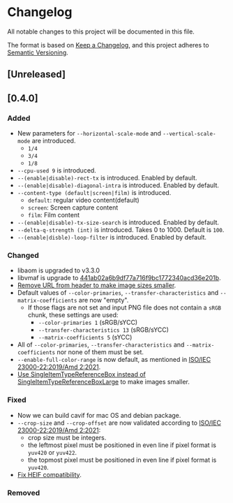 # Changelog
All notable changes to this project will be documented in this file.

The format is based on [Keep a Changelog](https://keepachangelog.com/en/1.0.0/),
and this project adheres to [Semantic Versioning](https://semver.org/spec/v2.0.0.html).

## [Unreleased]

## [0.4.0]

### Added

- New parameters for `--horizontal-scale-mode` and `--vertical-scale-mode` are introduced.
  - `1/4`
  - `3/4`
  - `1/8`
- `--cpu-used 9` is introduced.
- `--(enable|disable)-rect-tx` is introduced. Enabled by default.
- `--(enable|disable)-diagonal-intra` is introduced. Enabled by default.
- `--content-type (default|screen|film)` is introduced.
  - `default`: regular video content(default)
  - `screen`: Screen capture content
  - `film`: Film content
- `--(enable|disable)-tx-size-search` is introduced. Enabled by default.
- `--delta-q-strength (int)` is introduced. Takes 0 to 1000. Default is `100`.
- `--(enable|disble)-loop-filter` is introduced. Enabled by default.

### Changed
- libaom is upgraded to v3.3.0
- libvmaf is upgrade to [441ab02a6b9df77a716f9bc1772340acd36e201b](https://github.com/Netflix/vmaf/tree/441ab02a6b9df77a716f9bc1772340acd36e201b).
- [Remove URL from header to make image sizes smaller](https://github.com/link-u/cavif/pull/56).
- Default values of `--color-primaries`, `--transfer-characteristics` and `--matrix-coefficients` are now "empty".
  - If those flags are not set and input PNG file does not contain a `sRGB` chunk, these settings are used:
    - `--color-primaries 1` (sRGB/sYCC)
    - `--transfer-characteristics 13` (sRGB/sYCC)
    - `--matrix-coefficients 5` (sYCC)
- All of `--color-primaries`, `--transfer-characteristics` and `--matrix-coefficients` nor none of them must be set.
- `--enable-full-color-range` is now default, as mentioned in [ISO/IEC 23000-22:2019/Amd 2:2021](https://www.iso.org/standard/81634.html).
- [Use SingleItemTypeReferenceBox instead of SingleItemTypeReferenceBoxLarge](https://github.com/link-u/cavif/commit/e271be5eddf1259d7a34315ece967a5e95766f49) to make images smaller.

### Fixed

- Now we can build cavif for mac OS and debian package.
- `--crop-size` and `--crop-offset` are now validated according to [ISO/IEC 23000-22:2019/Amd 2:2021](https://www.iso.org/standard/81634.html):
  - crop size must be integers.
  - the leftmost pixel must be positioned in even line if pixel format is `yuv420` or `yuv422`.
  - the topmost pixel must be positioned in even line if pixel format is `yuv420`.
- [Fix HEIF compatibility](https://github.com/link-u/cavif/commit/2232b3f23646e18607cf6636a967720a6e0ec2d7).

### Removed
